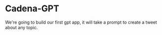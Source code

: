 # Cadena-GPT
We're going to build our first gpt app, it will take a prompt to create a tweet about any topic. 
